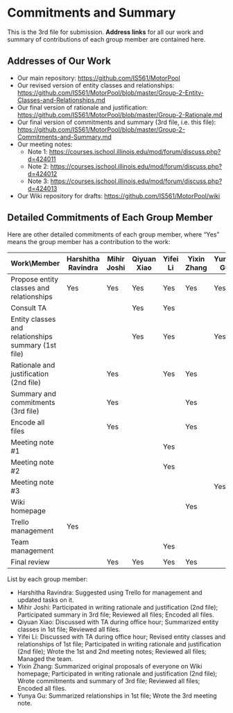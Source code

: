 # Commitments and Summary

This is the 3rd file for submission. __Address links__ for all our work and summary of contributions of each group member are contained here. 

## Addresses of Our Work
- Our main repository: https://github.com/IS561/MotorPool
- Our revised version of entity classes and relationships: https://github.com/IS561/MotorPool/blob/master/Group-2-Entity-Classes-and-Relationships.md
- Our final version of rationale and justification: https://github.com/IS561/MotorPool/blob/master/Group-2-Rationale.md
- Our final version of commitments and summary (3rd file, i.e. this file): https://github.com/IS561/MotorPool/blob/master/Group-2-Commitments-and-Summary.md
- Our meeting notes: 
	- Note 1: https://courses.ischool.illinois.edu/mod/forum/discuss.php?d=424011
	- Note 2: https://courses.ischool.illinois.edu/mod/forum/discuss.php?d=424012
	- Note 3: https://courses.ischool.illinois.edu/mod/forum/discuss.php?d=424013 
- Our Wiki repository for drafts: https://github.com/IS561/MotorPool/wiki

## Detailed Commitments of Each Group Member
Here are other detailed commitments of each group member, where “Yes” means the group member has a contribution to the work:

| Work\Member | Harshitha Ravindra | Mihir Joshi | Qiyuan Xiao | Yifei Li | Yixin Zhang | Yunya Gu |
| ----------- | ------------------ | ----------- | ----------- | -------- | ----------- | -------- | 
| Propose entity classes and relationships | Yes | Yes | Yes | Yes | Yes | Yes |
| Consult TA |   |   | Yes | Yes |   |   |
| Entity classes and relationships summary (1st file) |   |   | Yes | Yes |   | Yes |
| Rationale and justification (2nd file) |   | Yes |   | Yes | Yes |   |
| Summary and commitments (3rd file) |    | Yes |   |   | Yes |   | 
| Encode all files |   | Yes |   |   | Yes |   |
| Meeting note #1 |   |   |   | Yes |   |   |
| Meeting note #2 |   |   |   | Yes |   |   |
| Meeting note #3 |   |   |   |   |   | Yes |
| Wiki homepage |   |   |   |   | Yes |   |
| Trello management | Yes |   |   |   |   |   |
| Team management |   |   |   | Yes |   |   |
| Final review |   | Yes | Yes | Yes | Yes |   |

List by each group member:
- Harshitha Ravindra: Suggested using Trello for management and updated tasks on it.
- Mihir Joshi: Participated in writing rationale and justification (2nd file); Participated summary in 3rd file; Reviewed all files; Encoded all files.
- Qiyuan Xiao: Discussed with TA during office hour; Summarized entity classes in 1st file; Reviewed all files.
- Yifei Li: Discussed with TA during office hour; Revised entity classes and relationships of 1st file; Participated in writing rationale and justification (2nd file); Wrote the 1st and 2nd meeting notes; Reviewed all files; Managed the team.
- Yixin Zhang: Summarized original proposals of everyone on Wiki homepage; Participated in writing rationale and justification (2nd file); Wrote commitments and summary of 3rd file; Reviewed all files; Encoded all files.
- Yunya Gu: Summarized relationships in 1st file; Wrote the 3rd meeting note.










